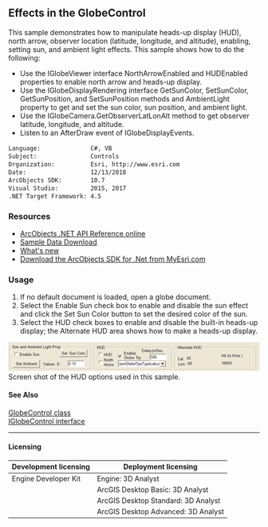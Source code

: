 ## Effects in the GlobeControl

  <div xmlns="http://www.w3.org/1999/xhtml" xmlns:my="http://schemas.microsoft.com/office/infopath/2003/myXSD/2006-02-10T23:25:53">This sample demonstrates how to manipulate heads-up display (HUD), north arrow, observer location (latitude, longitude, and altitude), enabling, setting sun, and ambient light effects. This sample shows how to do the following:</div>

*   Use the IGlobeViewer interface NorthArrowEnabled and HUDEnabled properties to enable north arrow and heads-up display.
*   Use the IGlobeDisplayRendering interface GetSunColor, SetSunColor, GetSunPosition, and SetSunPosition methods and AmbientLight property to get and set the sun color, sun position, and ambient light.
*   Use the IGlobeCamera.GetObserverLatLonAlt method to get observer latitude, longitude, and altitude.
*   Listen to an AfterDraw event of IGlobeDisplayEvents.  


<!-- TODO: Fill this section below with metadata about this sample-->
```
Language:              C#, VB
Subject:               Controls
Organization:          Esri, http://www.esri.com
Date:                  12/13/2018
ArcObjects SDK:        10.7
Visual Studio:         2015, 2017
.NET Target Framework: 4.5
```

### Resources

* [ArcObjects .NET API Reference online](http://desktop.arcgis.com/en/arcobjects/latest/net/webframe.htm)  
* [Sample Data Download](../../releases)  
* [What's new](http://desktop.arcgis.com/en/arcobjects/latest/net/webframe.htm#91cabc68-2271-400a-8ff9-c7fb25108546.htm)  
* [Download the ArcObjects SDK for .Net from MyEsri.com](https://my.esri.com/)  

### Usage
1. If no default document is loaded, open a globe document.  
1. Select the Enable Sun check box to enable and disable the sun effect and click the Set Sun Color button to set the desired color of the sun.   
1. Select the HUD check boxes to enable and disable the built-in heads-up display; the Alternate HUD area shows how to make a heads-up display.   



![Screen shot of the HUD options used in this sample.](images/pic1.png)  
Screen shot of the HUD options used in this sample.  




#### See Also  
[GlobeControl class](http://desktop.arcgis.com/search/?q=GlobeControl%20class&p=0&language=en&product=arcobjects-sdk-dotnet&version=&n=15&collection=help)  
[IGlobeControl interface](http://desktop.arcgis.com/search/?q=IGlobeControl%20interface&p=0&language=en&product=arcobjects-sdk-dotnet&version=&n=15&collection=help)  


---------------------------------

#### Licensing  
| Development licensing | Deployment licensing | 
| ------------- | ------------- | 
| Engine Developer Kit | Engine: 3D Analyst |  
|  | ArcGIS Desktop Basic: 3D Analyst |  
|  | ArcGIS Desktop Standard: 3D Analyst |  
|  | ArcGIS Desktop Advanced: 3D Analyst |  


